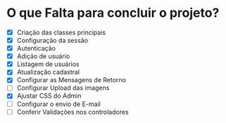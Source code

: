 # O que Falta para concluir o projeto?
- [x] Criação das classes principais
- [x] Configuração da sessão
- [x] Autenticação
- [x] Adição de usuário
- [x] Listagem de usuários
- [x] Atualização cadastral
- [x] Configurar as Mensagens de Retorno
- [ ] Configurar Upload das imagens
- [x] Ajustar CSS do Admin
- [ ] Configurar o envio de E-mail
- [ ] Conferir Validações nos controladores